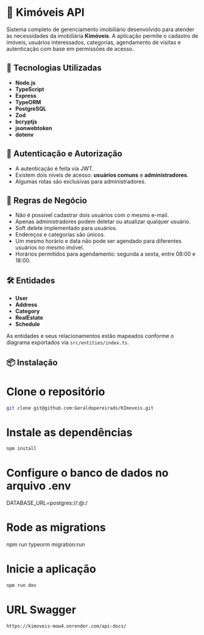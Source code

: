 # 🏡 Kimóveis API

Sistema completo de gerenciamento imobiliário desenvolvido para atender às necessidades da imobiliária **Kimóveis**. A aplicação permite o cadastro de imóveis, usuários interessados, categorias, agendamento de visitas e autenticação com base em permissões de acesso.

## 🚀 Tecnologias Utilizadas

- **Node.js**
- **TypeScript**
- **Express**
- **TypeORM**
- **PostgreSQL**
- **Zod**
- **bcryptjs**
- **jsonwebtoken**
- **dotenv**


## 🔐 Autenticação e Autorização

- A autenticação é feita via JWT.
- Existem dois níveis de acesso: **usuários comuns** e **administradores**.
- Algumas rotas são exclusivas para administradores.

## 🧠 Regras de Negócio

- Não é possível cadastrar dois usuários com o mesmo e-mail.
- Apenas administradores podem deletar ou atualizar qualquer usuário.
- Soft delete implementado para usuários.
- Endereços e categorias são únicos.
- Um mesmo horário e data não pode ser agendado para diferentes usuários no mesmo imóvel.
- Horários permitidos para agendamento: segunda a sexta, entre 08:00 e 18:00.


## 🛠️ Entidades

- **User**
- **Address**
- **Category**
- **RealEstate**
- **Schedule**

As entidades e seus relacionamentos estão mapeados conforme o diagrama exportados via `src/entities/index.ts`.

## 📦 Instalação


# Clone o repositório
```bash
git clone git@github.com:Geraldopereirads/KImoveis.git
```

# Instale as dependências
```bash
npm install
```

# Configure o banco de dados no arquivo .env
DATABASE_URL=postgres://<username>:<password>@<host>:<port>/<database>

# Rode as migrations
npm run typeorm migration:run

# Inicie a aplicação
```bash
npm run dev
```

# URL Swagger
```bash
https://kimoveis-mow4.onrender.com/api-docs/
```
